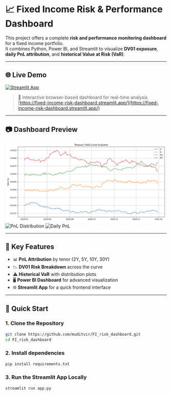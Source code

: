 # 📈 Fixed Income Risk & Performance Dashboard

This project offers a complete **risk and performance monitoring dashboard** for a fixed income portfolio.  
It combines Python, Power BI, and Streamlit to visualize **DV01 exposure**, **daily PnL attribution**, and **historical Value at Risk (VaR)**.

---

## 🌐 Live Demo

[![Streamlit App](https://img.shields.io/badge/Launch%20Streamlit%20App-orange?logo=streamlit&logoColor=white)](https://fixed-income-risk-dashboard.streamlit.app/)
> 🔎 Interactive browser-based dashboard for real-time analysis <br>
> [https://fixed-income-risk-dashboard.streamlit.app/](https://fixed-income-risk-dashboard.streamlit.app/)


---

## 📷 Dashboard Preview

<img src="data/yield_curve_plot.png" alt="Yield Curve Plot" width="800"/>
<img src="dashboard/pnl_distribution.png" alt="PnL Distribution" width="800"/>
<img src="dashboard/daily_pnl_breakdown.png" alt="Daily PnL" width="800"/>

---

## 🧩 Key Features

- 📊 **PnL Attribution** by tenor (2Y, 5Y, 10Y, 30Y)
- 📉 **DV01 Risk Breakdown** across the curve
- ⚠️ **Historical VaR** with distribution plots
- 🖥️ **Power BI Dashboard** for advanced visualization
- 🌐 **Streamlit App** for a quick frontend interface

---

## 🚀 Quick Start

### 1. Clone the Repository

```bash
git clone https://github.com/muditvir/FI_risk_dashboard.git
cd FI_risk_dashboard
```

### 2. Install dependencies
```bash
pip install requirements.txt
```

### 3. Run the Streamlit App Locally
```bash
streamlit run app.py
```


